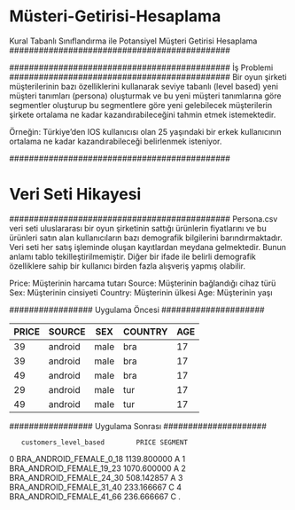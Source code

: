 # Müsteri-Getirisi-Hesaplama

 Kural Tabanlı Sınıflandırma ile Potansiyel Müşteri Getirisi Hesaplama
#############################################

#############################################
 İş Problemi
#############################################
 Bir oyun şirketi müşterilerinin bazı özelliklerini kullanarak seviye tabanlı (level based) yeni müşteri tanımları (persona)
oluşturmak ve bu yeni müşteri tanımlarına göre segmentler oluşturup bu segmentlere göre yeni gelebilecek müşterilerin şirkete
 ortalama ne kadar kazandırabileceğini tahmin etmek istemektedir.

 Örneğin: Türkiye’den IOS kullanıcısı olan 25 yaşındaki bir erkek kullanıcının ortalama ne kadar kazandırabileceği belirlenmek isteniyor.


#############################################
# Veri Seti Hikayesi
#############################################
 Persona.csv veri seti uluslararası bir oyun şirketinin sattığı ürünlerin fiyatlarını ve bu ürünleri satın alan kullanıcıların bazı
 demografik bilgilerini barındırmaktadır. Veri seti her satış işleminde oluşan kayıtlardan meydana gelmektedir. Bunun anlamı tablo
 tekilleştirilmemiştir. Diğer bir ifade ile belirli demografik özelliklere sahip bir kullanıcı birden fazla alışveriş yapmış olabilir.

 Price: Müşterinin harcama tutarı
 Source: Müşterinin bağlandığı cihaz türü
 Sex: Müşterinin cinsiyeti
 Country: Müşterinin ülkesi
 Age: Müşterinin yaşı

################# Uygulama Öncesi #####################

  |  PRICE  |  SOURCE  |   SEX   | COUNTRY |  AGE  |
| ------- | -------- | ------- | ------- | ---- |
|   39    | android  |  male   |   bra   |  17  |
|   39    | android  |  male   |   bra   |  17  |
|   49    | android  |  male   |   bra   |  17  |
|   29    | android  |  male   |   tur   |  17  |
|   49    | android  |  male   |   tur   |  17  |


################# Uygulama Sonrası #####################

       customers_level_based        PRICE SEGMENT
 0   BRA_ANDROID_FEMALE_0_18  1139.800000       A
 1  BRA_ANDROID_FEMALE_19_23  1070.600000       A
 2  BRA_ANDROID_FEMALE_24_30   508.142857       A
 3  BRA_ANDROID_FEMALE_31_40   233.166667       C
 4  BRA_ANDROID_FEMALE_41_66   236.666667       C
.
